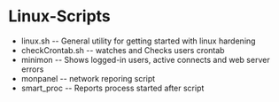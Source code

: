 # Linux-Scripts

- linux.sh -- General utility for getting started with linux hardening
- checkCrontab.sh -- watches and Checks users crontab
- minimon -- Shows logged-in users, active connects and web server errors
- monpanel -- network reporing script
- smart_proc -- Reports process started after script
